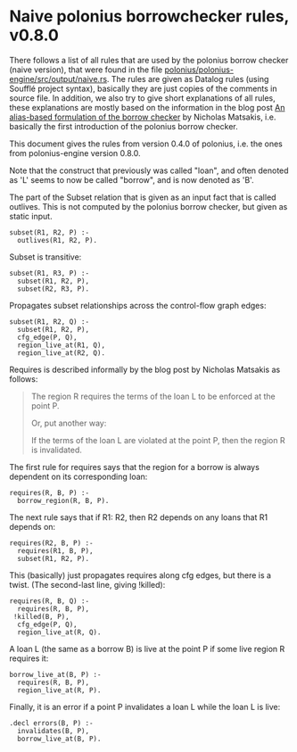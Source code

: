 # Naive polonius borrowchecker rules, v0.8.0
There follows a list of all rules that are used by the polonius borrow checker (naive version), that were found in the file [polonius/polonius-engine/src/output/naive.rs](https://github.com/rust-lang/polonius/blob/master/polonius-engine/src/output/naive.rs). The rules are given as Datalog rules (using Soufflé project syntax), basically they are just copies of the comments in source file. In addition, we also try to give short explanations of all rules, these explanations are mostly based on the information in the blog post [An alias-based formulation of the borrow checker](http://smallcultfollowing.com/babysteps/blog/2018/04/27/an-alias-based-formulation-of-the-borrow-checker/) by Nicholas Matsakis, i.e. basically the first introduction of the polonius borrow checker.

This document gives the rules from version 0.4.0 of polonius, i.e. the ones from polonius-engine version 0.8.0.

Note that the construct that previously was called "loan", and often denoted as 'L' seems to now be called "borrow", and is now denoted as 'B'.

The part of the Subset relation that is given as an input fact that is called outlives. This is not computed by the polonius borrow checker, but given as static input.
```Datalog
subset(R1, R2, P) :-
  outlives(R1, R2, P).
```

Subset is transitive:
```Datalog
subset(R1, R3, P) :-
  subset(R1, R2, P),
  subset(R2, R3, P).
```

Propagates subset relationships across the control-flow graph edges:
```Datalog
subset(R1, R2, Q) :-
  subset(R1, R2, P),
  cfg_edge(P, Q),
  region_live_at(R1, Q),
  region_live_at(R2, Q).
```

Requires is described informally by the blog post by Nicholas Matsakis as follows:

> The region R requires the terms of the loan L to be enforced at the point P.
>
> Or, put another way:
>
> If the terms of the loan L are violated at the point P, then the region R is invalidated.

The first rule for requires says that the region for a borrow is always dependent on its corresponding loan:
```Datalog
requires(R, B, P) :-
  borrow_region(R, B, P).
```

The next rule says that if R1: R2, then R2 depends on any loans that R1 depends on:
```Datalog
requires(R2, B, P) :-
  requires(R1, B, P),
  subset(R1, R2, P).
```

This (basically) just propagates requires along cfg edges, but there is a twist. (The second-last line, giving !killed):
```Datalog
requires(R, B, Q) :-
  requires(R, B, P),
 !killed(B, P),
  cfg_edge(P, Q),
  region_live_at(R, Q).
```

A loan L (the same as a borrow B) is live at the point P if some live region R requires it:
```Datalog
borrow_live_at(B, P) :-
  requires(R, B, P),
  region_live_at(R, P).
```

Finally, it is an error if a point P invalidates a loan L while the loan L is live:
```Datalog
.decl errors(B, P) :-
  invalidates(B, P),
  borrow_live_at(B, P).
```

